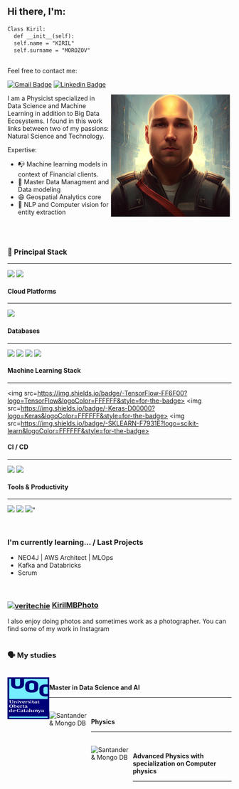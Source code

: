 ## Hi there, I'm:

```shell
Class Kiril:
  def __init__(self):
  self.name = "KIRIL"
  self.surname = "MOROZOV"  
  
```
Feel free to contact me:

[![Gmail Badge](https://img.shields.io/badge/-kirilmn13@gmail.com-c14438?style=flat&logo=Gmail&logoColor=white)](mailto:kirilmn13@gmail.com "Connect via Email")
[![Linkedin Badge](https://img.shields.io/badge/-KirilData%20-0072b1?style=flat&logo=Linkedin&logoColor=white)](https://www.linkedin.com/in/kiril-morozov-data "Connect on LinkedIn")

<a href="[https://samujjwaal.me/](https://github.com/kirilmn13/kirilmn13/blob/main/descarga%20(2).png)"><img src="https://github.com/kirilmn13/kirilmn13/blob/main/descarga%20(2).png" align="right" height="275" /></a>

I am a Physicist specialized in Data Science and Machine Learning in addition to Big Data Ecosystems. I found in this work links between two of my passions: Natural Science and Technology. 

Expertise:

- 📭 Machine learning models in context of Financial clients.
- 💬 Master Data Managment and Data modeling
- 😄 Geospatial Analytics core
- 👾 NLP and Computer vision for entity extraction

<!--div style="text-align:center"><img src="./img/welcome.png" alt="background" style="width:70%; margin-left:auto; margin-right:auto; display: block; width:300px"/></div-->

</br>
</br>


<h3>
  🚀 Principal Stack
</h3> 

***

<p>
  <img src="https://img.shields.io/badge/-Python-407daf?logo=python&logoColor=ffd449&style=for-the-badge">
  <img src="https://img.shields.io/badge/-R-276DC3?logo=R&logoColor=FFFFFF&style=for-the-badge">
  
</p>
<h4>Cloud Platforms</h4>

***

<p>

  <img src="https://img.shields.io/badge/Heroku-430098?style=for-the-badge&logo=heroku&logoColor=white">
  
</p>
<h4>Databases</h4>

***

<p>
  <img src="https://img.shields.io/badge/MySQL-005C84?style=for-the-badge&logo=mysql&logoColor=white">
  <img src="https://img.shields.io/badge/MongoDB-white?style=for-the-badge&logo=mongodb&logoColor=4EA94B">
  <img src=" https://img.shields.io/badge/Teradata-F37440?style=for-the-badge&logo=teradata&logoColor=white">
  <img src=" https://img.shields.io/badge/Teradata-F37440?style=for-the-badge&logo=teradata&logoColor=white">
 
</p>
<h4>Machine Learning Stack</h4>

***

<p>
  
 <img src=https://img.shields.io/badge/-TensorFlow-FF6F00?logo=TensorFlow&logoColor=FFFFFF&style=for-the-badge>
 <img src=https://img.shields.io/badge/-Keras-D00000?logo=Keras&logoColor=FFFFFF&style=for-the-badge>
 <img src=https://img.shields.io/badge/-SKLEARN-F7931E?logo=scikit-learn&logoColor=FFFFFF&style=for-the-badge>
  
</p>
<h4> CI / CD</h4>

***

<p>
  <img src="https://img.shields.io/badge/Git-F05032?style=for-the-badge&logo=git&logoColor=white">
  <img src="https://img.shields.io/badge/GitHub-100000?style=for-the-badge&logo=github&logoColor=white">




</p>
<h4>Tools & Productivity</h4>

***

<p>
  <img src="https://img.shields.io/badge/Notion-000000?style=for-the-badge&logo=notion&logoColor=white">
  <img src="https://img.shields.io/badge/Postman-FF6C37?style=for-the-badge&logo=Postman&logoColor=white">
  <img src=https://img.shields.io/badge/-LaTeX-008080?logo=LaTeX&logoColor=FFFFFF&style=for-the-badge>"
  

</p>
</br>

### I'm currently learning... / Last Projects

- NEO4J | AWS Architect | MLOps
- Kafka and Databricks
- Scrum

</br>


### <a href="https://www.instagram.com/kirilmbphoto/" target="blank"><img align="center" src="https://raw.githubusercontent.com/rahuldkjain/github-profile-readme-generator/master/src/images/icons/Social/instagram.svg" alt="veritechie" height="30" width="40" /></a>  <a href="https://www.instagram.com/kirilmbphoto/" target="_blank">KirilMBPhoto</a>
I also enjoy doing photos and sometimes work as a photographer. You can find some of my work in Instagram</a>
</br>
</br>

### 🗣 My studies

</br>

<img align="left" height="94px" width="94px" alt="Universitat Oberta Catalunya" src="https://github.com/kirilmn13/kirilmn13/blob/main/escudoUOC.jpg"/>

**Master in Data Science and AI** 
***
</br>

<img align="left" height="94px" width="94px" alt="Santander & Mongo DB" src="https://www.um.es/documents/1995586/0/escudo_umu1.jpg/16e71244-f661-5938-8113-e8c0ac0b16a6?t=1622301262482"/>

**Physics** 
***
</br>

<img align="left" height="94px" width="94px" alt="Santander & Mongo DB" src="http://portal.uned.es/pls/portal/docs/1/34843980.JPG"/>

**Advanced Physics with specialization on Computer physics** 
***
</br>
 








